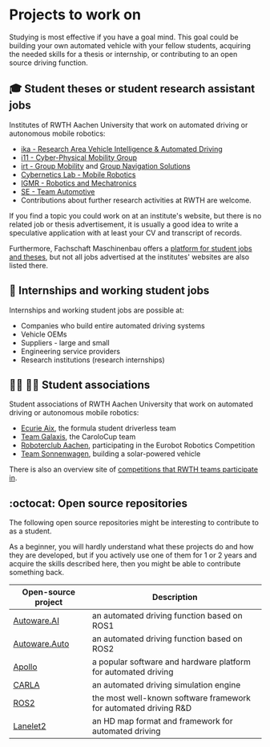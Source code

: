 # Projects to work on

Studying is most effective if you have a goal mind. This goal could be building your own automated vehicle with your fellow students, acquiring the needed skills for a thesis or internship, or contributing to an open source driving function.


## 🎓 Student theses or student research assistant jobs

Institutes of RWTH Aachen University that work on automated driving or autonomous mobile robotics:

- [ika - Research Area Vehicle Intelligence & Automated Driving](https://www.ika.rwth-aachen.de/en/education/students/student-theses/recent-topics/automated-driving-department.html)
- [i11 - Cyber-Physical Mobility Group](https://www.embedded.rwth-aachen.de/doku.php?id=en:forschung:mobility)
- [irt - Group Mobility](https://www.irt.rwth-aachen.de/cms/IRT/Forschung/~izpn/Mobilitaet/?lidx=1) and [Group Navigation Solutions](https://www.irt.rwth-aachen.de/cms/IRT/Forschung/~izql/Navigationsloesungen/lidx/1/)
- [Cybernetics Lab - Mobile Robotics](https://cybernetics-lab.de/en/research-groups/mobilerob)
- [IGMR - Robotics and Mechatronics](https://www.igmr.rwth-aachen.de/index.php/de/rob)
- [SE - Team Automotive](https://www.se-rwth.de/teams/automotive/)
- Contributions about further research activities at RWTH are welcome.

If you find a topic you could work on at an institute's website, but there is no related job or thesis advertisement, it is usually a good idea to write a speculative application with at least your CV and transcript of records.

Furthermore, Fachschaft Maschinenbau offers a [platform for student jobs and theses](https://www.fsmb.rwth-aachen.de/jobs/), but not all jobs advertised at the institutes' websites are also listed there.


## :office: Internships and working student jobs

Internships and working student jobs are possible at:
- Companies who build entire automated driving systems
- Vehicle OEMs
- Suppliers - large and small
- Engineering service providers
- Research institutions (research internships)

## 👨‍🎓 👩‍🎓 Student associations

Student associations of RWTH Aachen University that work on automated driving or autonomous mobile robotics:
- [Ecurie Aix](https://ecurie-aix.de/), the formula student driverless team
- [Team Galaxis](http://galaxis.rwth-aachen.de/), the CaroloCup team
- [Roboterclub Aachen](https://www.roboterclub.rwth-aachen.de/), participating in the Eurobot Robotics Competition
- [Team Sonnenwagen](https://www.sonnenwagen.org/en/), building a solar-powered vehicle


There is also an overview site of [competitions that RWTH teams participate in](https://www.rwth-aachen.de/cms/root/Studium/Im-Studium/Engagement-Freizeit/~pdrx/Studentische-Wettbewerbe/lidx/1/).


## :octocat: Open source repositories

The following open source repositories might be interesting to contribute to as a student.

As a beginner, you will hardly understand what these projects do and how they are developed, but if you actively use one of them for 1 or 2 years and acquire the skills described here, then you might be able to contribute something back.

| Open-source project | Description |
| --- | --- |
| [Autoware.AI](https://github.com/Autoware-AI) | an automated driving function based on ROS1 |
| [Autoware.Auto](https://gitlab.com/autowarefoundation/autoware.auto/AutowareAuto)  | an automated driving function based on ROS2 |
| [Apollo](https://github.com/ApolloAuto/apollo) | a popular software and hardware platform for automated driving |
| [CARLA](https://github.com/carla-simulator/carla) | an automated driving simulation engine |
| [ROS2](https://github.com/ros2) | the most well-known software framework for automated driving R&D |
| [Lanelet2](https://github.com/fzi-forschungszentrum-informatik/Lanelet2) | an HD map format and framework for automated driving |
